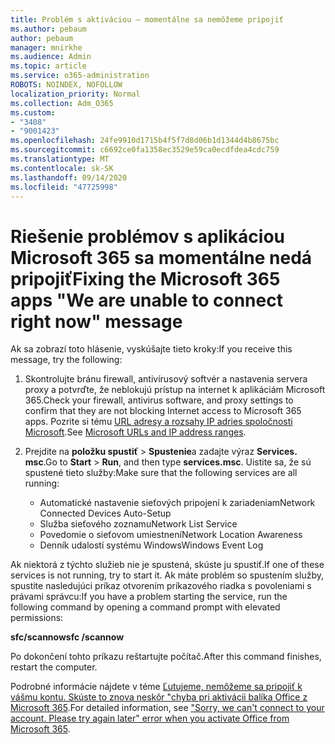 ```yaml
---
title: Problém s aktiváciou – momentálne sa nemôžeme pripojiť
ms.author: pebaum
author: pebaum
manager: mnirkhe
ms.audience: Admin
ms.topic: article
ms.service: o365-administration
ROBOTS: NOINDEX, NOFOLLOW
localization_priority: Normal
ms.collection: Adm_O365
ms.custom:
- "3408"
- "9001423"
ms.openlocfilehash: 24fe9910d1715b4f5f7d8d06b1d1344d4b8675bc
ms.sourcegitcommit: c6692ce0fa1358ec3529e59ca0ecdfdea4cdc759
ms.translationtype: MT
ms.contentlocale: sk-SK
ms.lasthandoff: 09/14/2020
ms.locfileid: "47725998"
---
```

# <a name="fixing-the-microsoft-365-apps-we-are-unable-to-connect-right-now-message"></a><span data-ttu-id="b9ee3-102">Riešenie problémov s aplikáciou Microsoft 365 sa momentálne nedá pripojiť</span><span class="sxs-lookup"><span data-stu-id="b9ee3-102">Fixing the Microsoft 365 apps "We are unable to connect right now" message</span></span>

<span data-ttu-id="b9ee3-103">Ak sa zobrazí toto hlásenie, vyskúšajte tieto kroky:</span><span class="sxs-lookup"><span data-stu-id="b9ee3-103">If you receive this message, try the following:</span></span>

1. <span data-ttu-id="b9ee3-104">Skontrolujte bránu firewall, antivírusový softvér a nastavenia servera proxy a potvrďte, že neblokujú prístup na internet k aplikáciám Microsoft 365.</span><span class="sxs-lookup"><span data-stu-id="b9ee3-104">Check your firewall, antivirus software, and proxy settings to confirm that they are not blocking Internet access to Microsoft 365 apps.</span></span> <span data-ttu-id="b9ee3-105">Pozrite si tému [URL adresy a rozsahy IP adries spoločnosti Microsoft](https://docs.microsoft.com/office365/enterprise/urls-and-ip-address-ranges).</span><span class="sxs-lookup"><span data-stu-id="b9ee3-105">See [Microsoft URLs and IP address ranges](https://docs.microsoft.com/office365/enterprise/urls-and-ip-address-ranges).</span></span>

2. <span data-ttu-id="b9ee3-106">Prejdite na **položku spustiť**  >  **Spustenie**a zadajte výraz **Services. msc**.</span><span class="sxs-lookup"><span data-stu-id="b9ee3-106">Go to **Start** > **Run**, and then type **services.msc**.</span></span> <span data-ttu-id="b9ee3-107">Uistite sa, že sú spustené tieto služby:</span><span class="sxs-lookup"><span data-stu-id="b9ee3-107">Make sure that the following services are all running:</span></span>
    - <span data-ttu-id="b9ee3-108">Automatické nastavenie sieťových pripojení k zariadeniam</span><span class="sxs-lookup"><span data-stu-id="b9ee3-108">Network Connected Devices Auto-Setup</span></span>
    - <span data-ttu-id="b9ee3-109">Služba sieťového zoznamu</span><span class="sxs-lookup"><span data-stu-id="b9ee3-109">Network List Service</span></span>
    - <span data-ttu-id="b9ee3-110">Povedomie o sieťovom umiestnení</span><span class="sxs-lookup"><span data-stu-id="b9ee3-110">Network Location Awareness</span></span>
    - <span data-ttu-id="b9ee3-111">Denník udalostí systému Windows</span><span class="sxs-lookup"><span data-stu-id="b9ee3-111">Windows Event Log</span></span>

<span data-ttu-id="b9ee3-112">Ak niektorá z týchto služieb nie je spustená, skúste ju spustiť.</span><span class="sxs-lookup"><span data-stu-id="b9ee3-112">If one of these services is not running, try to start it.</span></span> <span data-ttu-id="b9ee3-113">Ak máte problém so spustením služby, spustite nasledujúci príkaz otvorením príkazového riadka s povoleniami s právami správcu:</span><span class="sxs-lookup"><span data-stu-id="b9ee3-113">If you have a problem starting the service, run the following command by opening a command prompt with elevated permissions:</span></span>

<span data-ttu-id="b9ee3-114">**sfc/scannow**</span><span class="sxs-lookup"><span data-stu-id="b9ee3-114">**sfc /scannow**</span></span>

<span data-ttu-id="b9ee3-115">Po dokončení tohto príkazu reštartujte počítač.</span><span class="sxs-lookup"><span data-stu-id="b9ee3-115">After this command finishes, restart the computer.</span></span>

<span data-ttu-id="b9ee3-116">Podrobné informácie nájdete v téme [Ľutujeme, nemôžeme sa pripojiť k vášmu kontu. Skúste to znova neskôr "chyba pri aktivácii balíka Office z Microsoft 365](https://docs.microsoft.com/office/troubleshoot/activation-installation/issue-when-activate-office-from-office-365).</span><span class="sxs-lookup"><span data-stu-id="b9ee3-116">For detailed information, see ["Sorry, we can't connect to your account. Please try again later" error when you activate Office from Microsoft 365](https://docs.microsoft.com/office/troubleshoot/activation-installation/issue-when-activate-office-from-office-365).</span></span>